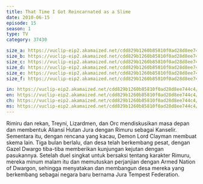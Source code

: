 ```yaml
---
title: That Time I Got Reincarnated as a Slime
date: 2010-06-15
episode: 15
season: 1
type: TV
category: 37430

size_a: https://vuclip-eip2.akamaized.net/cdd829b1260b85810f0ad28d8ee744c4/vp63207_V20210323042536/hlsc_e2931_2.m3u8
size_b: https://vuclip-eip2.akamaized.net/cdd829b1260b85810f0ad28d8ee744c4/vp63207_V20210323042536/hlsc_e2931_3.m3u8
size_c: https://vuclip-eip2.akamaized.net/cdd829b1260b85810f0ad28d8ee744c4/vp63207_V20210323042536/hlsc_e2931_4.m3u8
size_d: https://vuclip-eip2.akamaized.net/cdd829b1260b85810f0ad28d8ee744c4/vp63207_V20210323042536/hlsc_e2931_5.m3u8
size_e: https://vuclip-eip2.akamaized.net/cdd829b1260b85810f0ad28d8ee744c4/vp63207_V20210323042536/hlsc_e2931_6.m3u8
size_f: https://vuclip-eip2.akamaized.net/cdd829b1260b85810f0ad28d8ee744c4/vp63207_V20210323042536/hlsc_e2931_7.m3u8

in: https://vuclip-eip2.akamaized.net/cdd829b1260b85810f0ad28d8ee744c4/id.vtt
en: https://vuclip-eip2.akamaized.net/cdd829b1260b85810f0ad28d8ee744c4/en.vtt
ch: https://vuclip-eip2.akamaized.net/cdd829b1260b85810f0ad28d8ee744c4/zh-TW.vtt
ms: https://vuclip-eip2.akamaized.net/cdd829b1260b85810f0ad28d8ee744c4/ms.vtt
---
```

Rimiru dan rekan, Treyni, Lizardmen, dan Orc mendiskusikan masa depan dan membentuk Aliansi Hutan Jura dengan Rimuru sebagai Kanselir. Sementara itu, dengan rencana yang kacau, Demon Lord Clayman membuat skema lain. Tiga bulan berlalu, dan desa telah berkembang pesat, dengan Gazel Dwargo tiba-tiba memberikan kunjungan kejutan dengan pasukannya. Setelah duel singkat untuk bersaksi tentang karakter Rimuru, mereka minum malam itu dan memutuskan perjanjian dengan Armed Nation of Dwargon, sehingga menyatakan dan membangun desa mereka yang berkembang sebagai negara baru bernama Jura Tempest Federation.